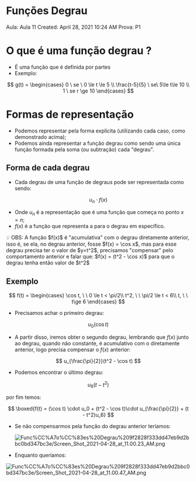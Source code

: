 # Funções Degrau

Aula: Aula 11
Created: April 28, 2021 10:24 AM
Prova: P1

# O que é uma função degrau ?

- É uma função que é definida por partes
- Exemplo:

$$
g(t) =  \begin{cases}
0 \ se \ 0 \le t \le 5 \\ 
\frac{t-5}{5} \ se\ 5\le t\le 10 \\
1 \ se r \ge 10
\end{cases}
$$

# Formas de representação

- Podemos representar pela forma explicita (utilizando cada caso, como demonstrado acima);
- Podemos ainda representar a função degrau como sendo uma única função formada pela soma (ou subtração) cada  "degrau".

## Forma de cada degrau

- Cada degrau de uma função de degraus pode ser representada como sendo:

$$
u_n \cdot f(x)
$$

- Onde $u_n$ é a representação que é uma função que começa no ponto $x = n$;
- $f(x)$ é a função que representa a para o degrau em específico.

<aside>
💡 OBS: A função $f(x)$  é "acumulativa" com o degrau diretamente anterior, isso é, se ela, no degrau anterior, fosse $f(x) = \cos x$, mas para esse degrau precisa ter o valor de $y=t^2$, precisamos "compensar" pelo comportamento anterior e falar que: $f(x) = (t^2 - \cos x)$ para que o degrau tenha então valor de $t^2$

</aside>

## Exemplo

$$
f(t) = \begin{cases}
\cos t, \ \ 0 \le t < \pi/2\\
t^2, \ \ \pi/2 \le t < 6\\
t, \ \ t\ge 6
\end{cases}
$$

- Precisamos achar o primeiro degrau:

$$
u_0(\cos t)
$$

- A partir disso, iremos obter o segundo degrau, lembrando que $f(x)$ junto ao degrau, quando não constante, é acumulativo com o diretamente anterior, logo precisa compensar o $f(x)$ anterior:

 

$$
u_{\frac{\pi}{2}}(t^2 - \cos t)
$$

- Podemos encontrar o último degrau:

$$
u_6(t - t^2)
$$

por fim temos:

$$
\boxed{f(t) = (\cos t) \cdot u_0 + (t^2 - \cos t)\cdot u_{\frac{\pi}{2}} + (t - t^2)u_6}
$$

- Se não compensarmos pela função do degrau anterior teríamos:
    
    ![Func%CC%A7o%CC%83es%20Degrau%209f2828f333dd47eb9d2bbc0bd347bc3e/Screen_Shot_2021-04-28_at_11.00.23_AM.png](Func%CC%A7o%CC%83es%20Degrau%209f2828f333dd47eb9d2bbc0bd347bc3e/Screen_Shot_2021-04-28_at_11.00.23_AM.png)
    

- Enquanto queríamos:

![Func%CC%A7o%CC%83es%20Degrau%209f2828f333dd47eb9d2bbc0bd347bc3e/Screen_Shot_2021-04-28_at_11.00.47_AM.png](Func%CC%A7o%CC%83es%20Degrau%209f2828f333dd47eb9d2bbc0bd347bc3e/Screen_Shot_2021-04-28_at_11.00.47_AM.png)